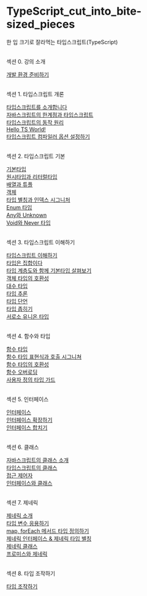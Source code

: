 # TypeScript_cut_into_bite-sized_pieces
한 입 크기로 잘라먹는 타입스크립트(TypeScript)
<br/><br/>

<p>섹션 0. 강의 소개<p/>
    <a href="https://stbhg5.tistory.com/371">개발 환경 준비하기</a><br/>
    <br/>

<p>섹션 1. 타입스크립트 개론<p/>
    <a href="https://stbhg5.tistory.com/372?category=1097664">타입스크립트를 소개합니다</a><br/>
    <a href="https://stbhg5.tistory.com/373">자바스크립트의 한계점과 타입스크립트</a><br/>
    <a href="https://stbhg5.tistory.com/374">타입스크립트의 동작 원리</a><br/>
    <a href="https://stbhg5.tistory.com/375">Hello TS World!</a><br/>
    <a href="https://stbhg5.tistory.com/376">타입스크립트 컴파일러 옵션 설정하기</a><br/>
    <br/>

<p>섹션 2. 타입스크립트 기본<p/>
    <a href="https://stbhg5.tistory.com/377">기본타입</a><br/>
    <a href="https://stbhg5.tistory.com/378">원시타입과 리터럴타입</a><br/>
    <a href="https://stbhg5.tistory.com/379">배열과 튜플</a><br/>
    <a href="https://stbhg5.tistory.com/380">객체</a><br/>
    <a href="https://stbhg5.tistory.com/381">타입 별칭과 인덱스 시그니처</a><br/>
    <a href="https://stbhg5.tistory.com/382">Enum 타입</a><br/>
    <a href="https://stbhg5.tistory.com/383">Any와 Unknown</a><br/>
    <a href="https://stbhg5.tistory.com/384">Void와 Never 타입</a><br/>
    <br/>

<p>섹션 3. 타입스크립트 이해하기<p/>
    <a href="https://stbhg5.tistory.com/385">타입스크립트 이해하기</a><br/>
    <a href="https://stbhg5.tistory.com/386">타입은 집합이다</a><br/>
    <a href="https://stbhg5.tistory.com/387">타입 계층도와 함께 기본타입 살펴보기</a><br/>
    <a href="https://stbhg5.tistory.com/388">객체 타입의 호환성</a><br/>
    <a href="https://stbhg5.tistory.com/389">대수 타입</a><br/>
    <a href="https://stbhg5.tistory.com/390">타입 추론</a><br/>
    <a href="https://stbhg5.tistory.com/391">타입 단언</a><br/>
    <a href="https://stbhg5.tistory.com/392">타입 좁히기</a><br/>
    <a href="https://stbhg5.tistory.com/393">서로소 유니온 타입</a><br/>
    <br/>

<p>섹션 4. 함수와 타입<p/>
    <a href="https://stbhg5.tistory.com/394">함수 타입</a><br/>
    <a href="https://stbhg5.tistory.com/395">함수 타입 표현식과 호출 시그니쳐</a><br/>
    <a href="https://stbhg5.tistory.com/396">함수 타입의 호환성</a><br/>
    <a href="https://stbhg5.tistory.com/397">함수 오버로딩</a><br/>
    <a href="https://stbhg5.tistory.com/398">사용자 정의 타입 가드</a><br/>
    <br/>

<p>섹션 5. 인터페이스<p/>
    <a href="https://stbhg5.tistory.com/399">인터페이스</a><br/>
    <a href="https://stbhg5.tistory.com/400">인터페이스 확장하기</a><br/>
    <a href="https://stbhg5.tistory.com/401">인터페이스 합치기</a><br/>
    <br/>

<p>섹션 6. 클래스<p/>
    <a href="https://stbhg5.tistory.com/402">자바스크립트의 클래스 소개</a><br/>
    <a href="https://stbhg5.tistory.com/403">타입스크립트의 클래스</a><br/>
    <a href="https://stbhg5.tistory.com/404">접근 제어자</a><br/>
    <a href="https://stbhg5.tistory.com/405">인터페이스와 클래스</a><br/>
    <br/>

<p>섹션 7. 제네릭<p/>
    <a href="https://stbhg5.tistory.com/406">제네릭 소개</a><br/>
    <a href="https://stbhg5.tistory.com/407">타입 변수 응용하기</a><br/>
    <a href="https://stbhg5.tistory.com/408">map, forEach 메서드 타입 정의하기</a><br/>
    <a href="https://stbhg5.tistory.com/409">제네릭 인터페이스 & 제네릭 타입 별칭</a><br/>
    <a href="https://stbhg5.tistory.com/410">제네릭 클래스</a><br/>
    <a href="https://stbhg5.tistory.com/411">프로미스와 제네릭</a><br/>
    <br/>

<p>섹션 8. 타입 조작하기<p/>
    <a href="https://stbhg5.tistory.com/412">타입 조작하기</a><br/>
    <br/>
    
